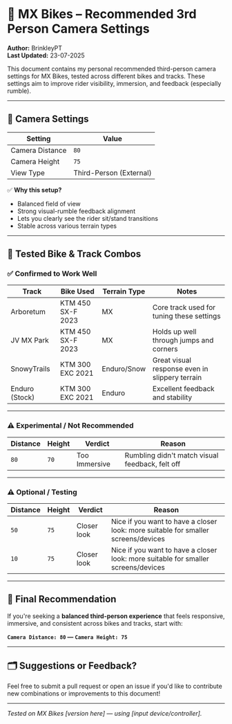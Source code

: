 # 🎥 MX Bikes – Recommended 3rd Person Camera Settings

**Author:** BrinkleyPT  
**Last Updated:** 23-07-2025

This document contains my personal recommended third-person camera settings for MX Bikes, tested across different bikes and tracks. These settings aim to improve rider visibility, immersion, and feedback (especially rumble).

---

## 🔧 Camera Settings

| Setting          | Value |
|------------------|-------|
| Camera Distance  | `80`  |
| Camera Height    | `75`  |
| View Type        | Third-Person (External) |

✅ **Why this setup?**  
- Balanced field of view  
- Strong visual-rumble feedback alignment  
- Lets you clearly see the rider sit/stand transitions  
- Stable across various terrain types

---

## 🧪 Tested Bike & Track Combos

### ✅ Confirmed to Work Well

| Track            | Bike Used            | Terrain Type | Notes |
|------------------|----------------------|--------------|-------|
| Arboretum        | KTM 450 SX-F 2023 | MX           | Core track used for tuning these settings |
| JV MX Park       | KTM 450 SX-F 2023    | MX           | Holds up well through jumps and corners |
| SnowyTrails      | KTM 300 EXC 2021     | Enduro/Snow  | Great visual response even in slippery terrain |
| Enduro (Stock)   | KTM 300 EXC 2021     | Enduro       | Excellent feedback and stability |

---

### ⚠️ Experimental / Not Recommended

| Distance | Height | Verdict        | Reason |
|----------|--------|----------------|--------|
| `80`     | `70`   | Too Immersive  | Rumbling didn't match visual feedback, felt off |

---

### ⚠️ Optional / Testing

| Distance | Height | Verdict        | Reason |
|----------|--------|----------------|--------|
| `50`     | `75`   | Closer look | Nice if you want to have a closer look: more suitable for smaller screens/devices |
| `10`     | `75`   | Closer look | Nice if you want to have a closer look: more suitable for smaller screens/devices |

---

## 📌 Final Recommendation

If you're seeking a **balanced third-person experience** that feels responsive, immersive, and consistent across bikes and tracks, start with:

**`Camera Distance: 80` — `Camera Height: 75`**

---

## 🗂️ Suggestions or Feedback?

Feel free to submit a pull request or open an issue if you'd like to contribute new combinations or improvements to this document!

---

*Tested on MX Bikes [version here] — using [input device/controller].*
